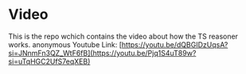 # Video
This is the repo wchich contains the video about how the TS reasoner works. anonymous Youtube Link: [https://youtu.be/dQBGIDzUqsA?si=JNnmFn3QZ_WtF6fB](https://youtu.be/Pjq1S4uT89w?si=uTqHGC2UfS7eqXEB)

